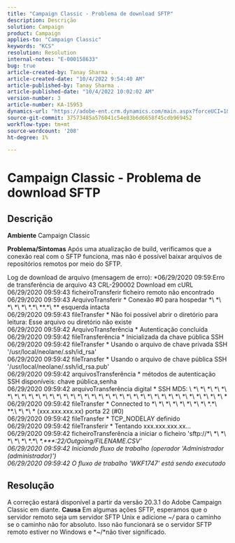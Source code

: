 ```yaml
---
title: "Campaign Classic - Problema de download SFTP"
description: Descrição
solution: Campaign
product: Campaign
applies-to: "Campaign Classic"
keywords: "KCS"
resolution: Resolution
internal-notes: "E-000158633"
bug: true
article-created-by: Tanay Sharma .
article-created-date: "10/4/2022 9:54:40 AM"
article-published-by: Tanay Sharma .
article-published-date: "10/4/2022 10:02:02 AM"
version-number: 3
article-number: KA-15953
dynamics-url: "https://adobe-ent.crm.dynamics.com/main.aspx?forceUCI=1&pagetype=entityrecord&etn=knowledgearticle&id=ff71298d-ca43-ed11-bba2-0022480868ff"
source-git-commit: 37573485a576041c54e83b6d6658f45cdb969452
workflow-type: tm+mt
source-wordcount: '208'
ht-degree: 1%

---
```


# Campaign Classic - Problema de download SFTP

## Descrição

<b>Ambiente</b>
Campaign Classic


<b>Problema/Sintomas</b>
Após uma atualização de build, verificamos que a conexão real com o SFTP funciona, mas não é possível baixar arquivos de repositórios remotos por meio do SFTP.

Log de download de arquivo (mensagem de erro):
*06/29/2020 09:59:Erro de transferência de arquivo 43 CRL-290002 Download em cURL
<br>06/29/2020 09:59:43 ficheiroTransferir ficheiro remoto não encontrado
<br>06/29/2020 09:59:43 ArquivoTransferir \* Conexão #0 para hospedar \*\ *\ *\ *\ *\ *.\*\ *\*.\*\ *\* esquerda intacta
<br>06/29/2020 09:59:43 fileTransfer \* Não foi possível abrir o diretório para leitura: Esse arquivo ou diretório não existe
<br>06/29/2020 09:59:42 ArquivoTransferência \* Autenticação concluída
<br>06/29/2020 09:59:42 fileTransferência \* Inicializada da chave pública SSH
<br>06/29/2020 09:59:42 fileTransfer \* Usando o arquivo de chave privada SSH &#39;/usr/local/neolane/.ssh/id_rsa&#39;
<br>06/29/2020 09:59:42 fileTransfer \* Usando o arquivo de chave pública SSH &#39;/usr/local/neolane/.ssh/id_rsa.pub&#39;
<br>06/29/2020 09:59:42 arquivosTransferência \* métodos de autenticação SSH disponíveis: chave pública,senha
<br>06/29/2020 09:59:42 arquivoTransferência digital \* SSH MD5: \ *\ *\ *\ *\ *\ *\ *\ *\ *\ *\ *\ *\ *\ *\ *\ *\ *\ *\ *\ *\ *\ *\ *\ *\ *\ *\ *\ *\ *\ *\ *\ *\ *\ *\ *\ *\ *
<br>06/29/2020 09:59:42 fileTransfer \* Connected to \*\ *\ *\ *\ *\ *\ *\ *\ *.\*\ *\*.\ *\ *\ * (xxx.xxx.xxx.xx) porta 22 (#0)
<br>06/29/2020 09:59:42 fileTransfer \* TCP_NODELAY definido
<br>06/29/2020 09:59:42 fileTransferir \* Tentando xxx.xxx.xxx.xx...
<br>06/29/2020 09:59:42 ficheiroTransferência a iniciar o ficheiro &#39;sftp://\*\ *\ *\ *\ *\ *\ *.\*\ *\*.\*\*\*:22/Outgoing/FILENAME.CSV&#39;
<br>06/29/2020 09:59:42 Iniciando fluxo de trabalho (operador &#39;Administrador (administrador)&#39;)
<br>06/29/2020 09:59:42 O fluxo de trabalho &#39;WKF1747&#39; está sendo executado*

## Resolução


A correção estará disponível a partir da versão 20.3.1 do Adobe Campaign Classic em diante.
<b>Causa</b>
Em algumas ações SFTP, esperamos que o servidor remoto seja um servidor SFTP Unix e adicione *~/* para o caminho se o caminho não for absoluto.
Isso não funcionará se o servidor SFTP remoto estiver no Windows e *~/*não tiver significado.
